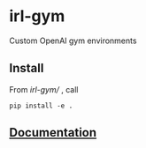 # irl-gym
Custom OpenAI gym environments

## Install 
From *irl-gym/* , call

```
pip install -e .
```

## [Documentation](https://irl-gym.readthedocs.io/en/latest/)

